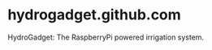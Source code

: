 hydrogadget.github.com
======================

HydroGadget: The RaspberryPi powered irrigation system.